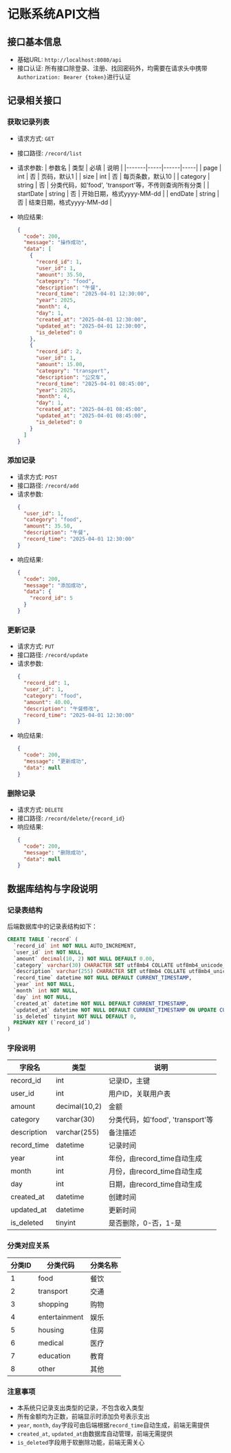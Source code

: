 # 记账系统API文档

## 接口基本信息

- 基础URL: `http://localhost:8080/api`
- 接口认证: 所有接口除登录、注册、找回密码外，均需要在请求头中携带`Authorization: Bearer {token}`进行认证

## 记录相关接口

### 获取记录列表
- 请求方式: `GET`
- 接口路径: `/record/list`
- 请求参数:
  | 参数名 | 类型 | 必填 | 说明 |
  |-------|-----|------|-----|
  | page | int | 否 | 页码，默认1 |
  | size | int | 否 | 每页条数，默认10 |
  | category | string | 否 | 分类代码，如'food', 'transport'等，不传则查询所有分类 |
  | startDate | string | 否 | 开始日期，格式yyyy-MM-dd |
  | endDate | string | 否 | 结束日期，格式yyyy-MM-dd |

- 响应结果:
  ```json
  {
    "code": 200,
    "message": "操作成功",
    "data": [
      {
        "record_id": 1,
        "user_id": 1,
        "amount": 35.50,
        "category": "food",
        "description": "午餐",
        "record_time": "2025-04-01 12:30:00",
        "year": 2025,
        "month": 4,
        "day": 1,
        "created_at": "2025-04-01 12:30:00",
        "updated_at": "2025-04-01 12:30:00",
        "is_deleted": 0
      },
      {
        "record_id": 2,
        "user_id": 1,
        "amount": 15.00,
        "category": "transport",
        "description": "公交车",
        "record_time": "2025-04-01 08:45:00",
        "year": 2025,
        "month": 4,
        "day": 1,
        "created_at": "2025-04-01 08:45:00",
        "updated_at": "2025-04-01 08:45:00",
        "is_deleted": 0
      }
    ]
  }
  ```

### 添加记录
- 请求方式: `POST`
- 接口路径: `/record/add`
- 请求参数:
  ```json
  {
    "user_id": 1,
    "category": "food",
    "amount": 35.50,
    "description": "午餐",
    "record_time": "2025-04-01 12:30:00"
  }
  ```
- 响应结果:
  ```json
  {
    "code": 200,
    "message": "添加成功",
    "data": {
      "record_id": 5
    }
  }
  ```

### 更新记录
- 请求方式: `PUT`
- 接口路径: `/record/update`
- 请求参数:
  ```json
  {
    "record_id": 1,
    "user_id": 1,
    "category": "food",
    "amount": 40.00,
    "description": "午餐修改",
    "record_time": "2025-04-01 12:30:00"
  }
  ```
- 响应结果:
  ```json
  {
    "code": 200,
    "message": "更新成功",
    "data": null
  }
  ```

### 删除记录
- 请求方式: `DELETE`
- 接口路径: `/record/delete/{record_id}`
- 响应结果:
  ```json
  {
    "code": 200,
    "message": "删除成功",
    "data": null
  }
  ```

## 数据库结构与字段说明

### 记录表结构
后端数据库中的记录表结构如下：
```sql
CREATE TABLE `record` (
  `record_id` int NOT NULL AUTO_INCREMENT,
  `user_id` int NOT NULL,
  `amount` decimal(10, 2) NOT NULL DEFAULT 0.00,
  `category` varchar(30) CHARACTER SET utf8mb4 COLLATE utf8mb4_unicode_ci NOT NULL,
  `description` varchar(255) CHARACTER SET utf8mb4 COLLATE utf8mb4_unicode_ci NULL DEFAULT NULL,
  `record_time` datetime NOT NULL DEFAULT CURRENT_TIMESTAMP,
  `year` int NOT NULL,
  `month` int NOT NULL,
  `day` int NOT NULL,
  `created_at` datetime NOT NULL DEFAULT CURRENT_TIMESTAMP,
  `updated_at` datetime NOT NULL DEFAULT CURRENT_TIMESTAMP ON UPDATE CURRENT_TIMESTAMP,
  `is_deleted` tinyint NOT NULL DEFAULT 0,
  PRIMARY KEY (`record_id`)
)
```

### 字段说明
| 字段名 | 类型 | 说明 |
|-------|-----|------|
| record_id | int | 记录ID，主键 |
| user_id | int | 用户ID，关联用户表 |
| amount | decimal(10,2) | 金额 |
| category | varchar(30) | 分类代码，如'food', 'transport'等 |
| description | varchar(255) | 备注描述 |
| record_time | datetime | 记录时间 |
| year | int | 年份，由record_time自动生成 |
| month | int | 月份，由record_time自动生成 |
| day | int | 日期，由record_time自动生成 |
| created_at | datetime | 创建时间 |
| updated_at | datetime | 更新时间 |
| is_deleted | tinyint | 是否删除，0-否，1-是 |

### 分类对应关系
| 分类ID | 分类代码 | 分类名称 |
|-------|---------|---------|
| 1 | food | 餐饮 |
| 2 | transport | 交通 |
| 3 | shopping | 购物 |
| 4 | entertainment | 娱乐 |
| 5 | housing | 住房 |
| 6 | medical | 医疗 |
| 7 | education | 教育 |
| 8 | other | 其他 |

### 注意事项
- 本系统只记录支出类型的记录，不包含收入类型
- 所有金额均为正数，前端显示时添加负号表示支出
- `year`, `month`, `day`字段可由后端根据`record_time`自动生成，前端无需提供
- `created_at`, `updated_at`由数据库自动管理，前端无需提供
- `is_deleted`字段用于软删除功能，前端无需关心
